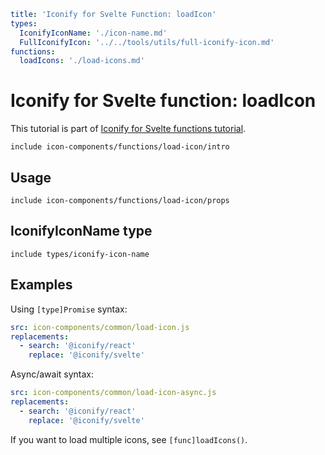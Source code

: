 ```yaml
title: 'Iconify for Svelte Function: loadIcon'
types:
  IconifyIconName: './icon-name.md'
  FullIconifyIcon: '../../tools/utils/full-iconify-icon.md'
functions:
  loadIcons: './load-icons.md'
```

# Iconify for Svelte function: loadIcon

This tutorial is part of [Iconify for Svelte functions tutorial](./index.md#functions).

`include icon-components/functions/load-icon/intro`

## Usage

`include icon-components/functions/load-icon/props`

## IconifyIconName type

`include types/iconify-icon-name`

## Examples

Using `[type]Promise` syntax:

```yaml
src: icon-components/common/load-icon.js
replacements:
  - search: '@iconify/react'
    replace: '@iconify/svelte'
```

Async/await syntax:

```yaml
src: icon-components/common/load-icon-async.js
replacements:
  - search: '@iconify/react'
    replace: '@iconify/svelte'
```

If you want to load multiple icons, see `[func]loadIcons()`.
